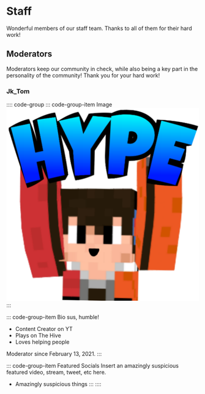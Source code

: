<style lang="scss">
	div.code-group {
		.code-group__nav {
			text-align: center; margin: auto; display: block;
			ul { width: 75%; }
			li { padding-left: 10%; padding-right: 10%; }
		}
		img { width: 50%; margin: auto; display: block; }
	}
</style>

# Staff
Wonderful members of our staff team. Thanks to all of them for their hard work!

## Moderators
Moderators keep our community in check, while also being a key part in the personality of the community! Thank you for your hard work!

### Jk_Tom
:::: code-group
::: code-group-item Image
![Jk_Tom](/images/staff/moderators/Jk_Tom.png)
:::

::: code-group-item Bio
sus, humble!

- Content Creator on YT
- Plays on The Hive
- Loves helping people

Moderator since February 13, 2021.
:::

::: code-group-item Featured Socials
Insert an amazingly suspicious featured video, stream, tweet, etc here.
- Amazingly suspicious things
:::
::::